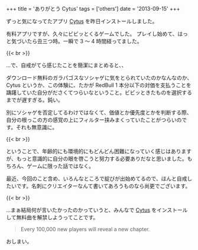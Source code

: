 +++
title = 'ありがとう Cytus'
tags = ['others']
date = '2013-09-15'
+++

ずっと気になってたアプリ [Cytus](http://www.rayark.com/g/cytus) を昨日インストールしました。

<!--more-->

有料アプリですが、久々にビビッとくるゲームでした。
プレイし始めて、はっと気づいたら丑三つ時。一瞬で 3 〜 4 時間経ってました。

{{< br >}}

…で、自戒がてら感じたことを簡潔にまとめると、、

ダウンロード無料のガラパゴスなソシャゲに気をとられていたのかなんなのか、Cytus というか、この体験に、たかが RedBull 1 本分以下の対価を支払うことを躊躇していた自分がださくてつらいなということ。ビビッときたものを選択するまでが遅すぎる。鈍い。

別にソシャゲを否定してるわけではなくて、価値とか優先度とかを判断する際、自分の根っこの方の感覚の上にフィルター挟みまくっていたことがつらいのです。それも無意識に。

{{< br >}}

ということで、年齢的にも環境的にもどんどん困難になっていく感じはありますが、もっと意識的に自分の眼を啓こうと努力する必要ありだなと思いました。もちろん、ゲームに限った話ではなく。

最近、今回のこと含め、いろんなところで綻びが出始めてるので、ほんと自戒したいです。名刺にクリエイターなんて書いてあろうものなら尚更でございます。

{{< br >}}

…まぁ結局何が言いたかったのかっていうと、みんなで [Cytus](http://www.rayark.com/g/cytus) をインストールして無料曲を解禁しようってことです。

> Every 100,000 new players will reveal a new chapter.

おしまい。
